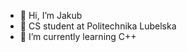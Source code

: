 - 👋 Hi, I’m Jakub
- 🔭 CS student at Politechnika Lubelska
- 🌱 I’m currently learning C++


<!---
RHL022/RHL022 is a ✨ special ✨ repository because its `README.md` (this file) appears on your GitHub profile.
You can click the Preview link to take a look at your changes.
--->
